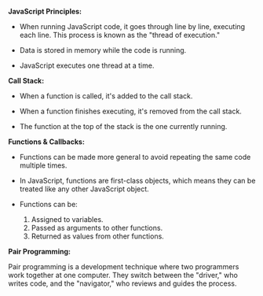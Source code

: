 **JavaScript Principles:**

- When running JavaScript code, it goes through line by line, executing each line. This process is known as the "thread of execution."

- Data is stored in memory while the code is running.

- JavaScript executes one thread at a time.

**Call Stack:**

- When a function is called, it's added to the call stack.

- When a function finishes executing, it's removed from the call stack.

- The function at the top of the stack is the one currently running.

**Functions & Callbacks:**

- Functions can be made more general to avoid repeating the same code multiple times.

- In JavaScript, functions are first-class objects, which means they can be treated like any other JavaScript object.

- Functions can be:
  1. Assigned to variables.
  2. Passed as arguments to other functions.
  3. Returned as values from other functions.

**Pair Programming:**

Pair programming is a development technique where two programmers work together at one computer. They switch between the "driver," who writes code, and the "navigator," who reviews and guides the process.

